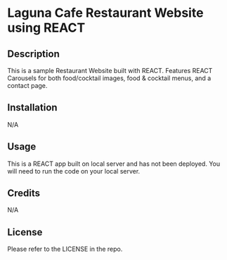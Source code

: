 # Laguna Cafe Restaurant Website using REACT

## Description

This is a sample Restaurant Website built with REACT.  Features REACT Carousels for both food/cocktail images, food & cocktail menus, and a contact page. 

## Installation

N/A

## Usage

This is a REACT app built on local server and has not been deployed.  You will need to run the code on your local server.

## Credits

N/A

## License

Please refer to the LICENSE in the repo.
